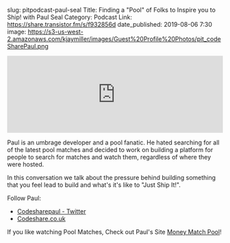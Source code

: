 slug: pitpodcast-paul-seal
Title: Finding a "Pool" of Folks to Inspire you to Ship! with Paul Seal
Category: Podcast
Link: https://share.transistor.fm/s/f932856d
date_published: 2019-08-06 7:30
image: https://s3-us-west-2.amazonaws.com/kjaymiller/images/Guest%20Profile%20Photos/pit_codeSharePaul.png

<iframe src='https://share.transistor.fm/e/f932856d' width='100%' height='180' frameborder='0' scrolling='no' seamless='true' style='width:100%; height:180px;'></iframe>

Paul is an umbrage developer and a pool fanatic. He hated searching for all of the latest pool matches and decided to work on building a platform for people to search for matches and watch them, regardless of where they were hosted. 

In this conversation we talk about the pressure behind building something that you feel lead to build and what's it's like to "Just Ship It!". 

Follow Paul:

  * [Codesharepaul - Twitter](https://twitter.com/Codesharepaul)
  * [Codeshare.co.uk](https://codeshare.co.uk/)

If you like watching Pool Matches, Check out Paul's Site [Money Match Pool](http://moneymatchpool.com/)!

